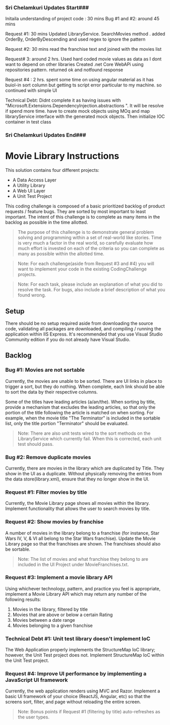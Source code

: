 ### Sri Chelamkuri Updates Start###
Initaila understanding of project code : 30 mins
 Bug #1 and #2: around 45 mins
  
Request #1: 30 mins
  Updated LibraryService. SearchMovies method . added OrderBy, OrderByDescending and used regex to ignore the pattern
   
 Request #2: 30 mins
      read the franchise text and joined with the movies list 
      
 Request#  3: around 2 hrs. Used hard coded movie values as data as I dont want to depend on other libraries
              Created .net Core WebAPi using repositories pattern. returned ok and notfound response 
              
 Request #4 : 2 hrs. spent some time on using angular material as it has buiol-in sort column but getting ts script error particular to my machine. so continued with simple UI
   
   Technical Debt: Didnt complete it as having issues with "Microsoft.Extensions.DependencyInjection.abstractions ". It will be resolve if spend more time. 
   have to create mock objects using MOq and map libraryService interface with the generated mock objects.
Then initialize IOC container in test class
### Sri Chelamkuri Updates End###


# Movie Library Instructions

This solution contains four different projects:
- A Data Access Layer
- A Utility Library
- A Web UI Layer
- A Unit Test Project

This coding challenge is composed of a basic prioritized backlog of product requests / feature bugs. They are sorted by most important to least important. The intent of this challenge is to complete as many items in the backlog as possible in the time allotted.

> The purpose of this challenge is to demonstrate general problem solving and programming within a set of real-world like stories. Time is very much a factor in the real world, so carefully evaluate how much effort is invested on each of the criteria so you can complete as many as possible within the allotted time.

> Note: For each challenge(aside from Request #3 and #4) you will want to implement your code in the existing CodingChallenge projects. 

> Note: For each task, please include an explanation  of what you did to resolve the task. For bugs, also include a brief description of what you found wrong.

## Setup

There should be no setup required aside from downloading the source code, validating all packages are downloaded, and compiling / running the application within IIS Express. It's recommended that you use Visual Studio Community edition if you do not already have Visual Studio.

## Backlog

### Bug #1: Movies are not sortable
Currently, the movies are unable to be sorted. There are UI links in place to trigger a sort, but they do nothing. When complete, each link should be able to sort the data by their respective columns.

Some of the titles have leading articles (a/an/the). When sorting by title, provide a mechanism that excludes the leading articles, so that only the portion of the title following the article is matched on when sorting. For example, when the movie title "The Terminator" is included in the sortable list, only the title portion "Terminator" should be evaluated.

> Note: There are also unit tests wired to the sort methods on the LibraryService which currently fail. When this is corrected, each unit test should pass.

### Bug #2: Remove duplicate movies
Currently, there are movies in the library which are duplicated by Title. They show in the UI as a duplicate. Without physically removing the entries from the data store(library.xml), ensure that they no longer show in the UI.

### Request #1: Filter movies by title
Currently, the Movie Library page shows all movies within the library. Implement functionality that allows the user to search movies by title.

### Request #2: Show movies by franchise
A number of movies in the library belong to a franchise (for instance, Star Wars IV, V, & VI all belong to the Star Wars franchise). Update the Movie Library page so that the franchises are shown. The franchises should also be sortable.

> Note: The list of movies and what franchise they belong to are included in the UI Project under MovieFranchises.txt.

### Request #3: Implement a movie library API
Using whichever technology, pattern, and practice you feel is appropriate, implement a Movie Library API which may return any number of the following results:
1. Movies in the library, filtered by title
2. Movies that are above or below a certain Rating
3. Movies between a date range
4. Movies belonging to a given franchise

### Technical Debt #1: Unit test library doesn't implement IoC
The Web Application properly implements the StructureMap IoC library; however, the Unit Test project does not. Implement StructureMap IoC within the Unit Test project.

### Request #4: Improve UI performance by implementing a JavaScript UI framework
Currently, the web application renders using MVC and Razor. Implement a basic UI framework of your choice (ReactJS, Angular, etc) so that the screens sort, filter, and page without reloading the entire screen.

> Note: Bonus points if Request #1 (filtering by title) auto-refreshes as the user types.
